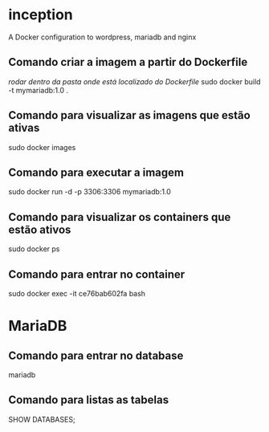 # inception
A Docker configuration to wordpress, mariadb and nginx

## Comando criar a imagem a partir do Dockerfile
*rodar dentro da pasta onde está localizado do Dockerfile*
sudo docker build -t mymariadb:1.0 .

## Comando para visualizar as imagens que estão ativas
sudo docker images

## Comando para executar a imagem
sudo docker run -d -p 3306:3306 mymariadb:1.0

## Comando para visualizar os containers que estão ativos
sudo docker ps

## Comando para entrar no container
sudo docker exec -it ce76bab602fa bash

# MariaDB

## Comando para entrar no database
mariadb

## Comando para listas as tabelas
SHOW DATABASES;